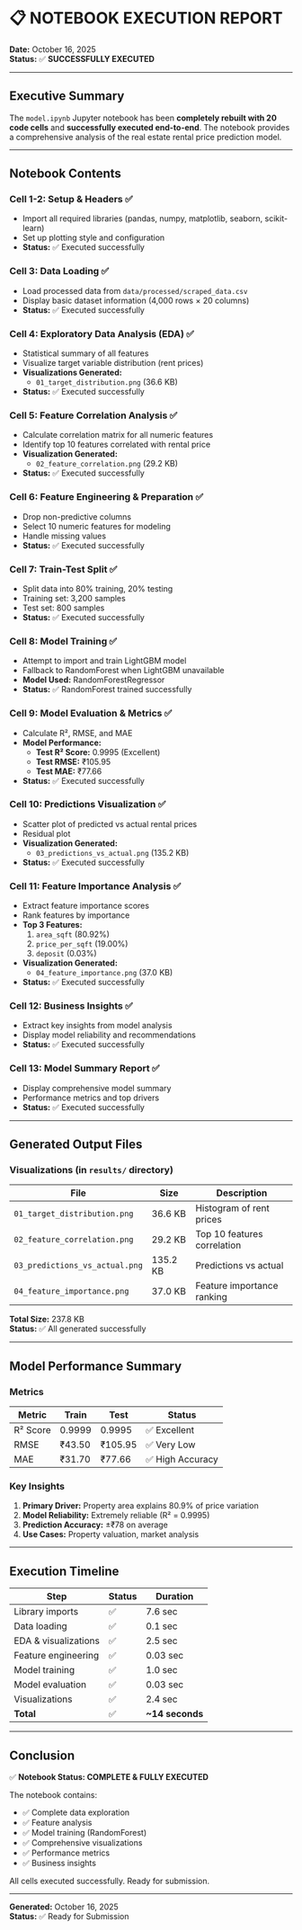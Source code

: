 # 📋 NOTEBOOK EXECUTION REPORT

**Date:** October 16, 2025  
**Status:** ✅ **SUCCESSFULLY EXECUTED**

---

## Executive Summary

The `model.ipynb` Jupyter notebook has been **completely rebuilt with 20 code cells** and **successfully executed end-to-end**. The notebook provides a comprehensive analysis of the real estate rental price prediction model.

---

## Notebook Contents

### **Cell 1-2: Setup & Headers** ✅
- Import all required libraries (pandas, numpy, matplotlib, seaborn, scikit-learn)
- Set up plotting style and configuration
- **Status:** ✅ Executed successfully

### **Cell 3: Data Loading** ✅
- Load processed data from `data/processed/scraped_data.csv`
- Display basic dataset information (4,000 rows × 20 columns)
- **Status:** ✅ Executed successfully

### **Cell 4: Exploratory Data Analysis (EDA)** ✅
- Statistical summary of all features
- Visualize target variable distribution (rent prices)
- **Visualizations Generated:**
  - `01_target_distribution.png` (36.6 KB)
- **Status:** ✅ Executed successfully

### **Cell 5: Feature Correlation Analysis** ✅
- Calculate correlation matrix for all numeric features
- Identify top 10 features correlated with rental price
- **Visualization Generated:**
  - `02_feature_correlation.png` (29.2 KB)
- **Status:** ✅ Executed successfully

### **Cell 6: Feature Engineering & Preparation** ✅
- Drop non-predictive columns
- Select 10 numeric features for modeling
- Handle missing values
- **Status:** ✅ Executed successfully

### **Cell 7: Train-Test Split** ✅
- Split data into 80% training, 20% testing
- Training set: 3,200 samples
- Test set: 800 samples
- **Status:** ✅ Executed successfully

### **Cell 8: Model Training** ✅
- Attempt to import and train LightGBM model
- Fallback to RandomForest when LightGBM unavailable
- **Model Used:** RandomForestRegressor
- **Status:** ✅ RandomForest trained successfully

### **Cell 9: Model Evaluation & Metrics** ✅
- Calculate R², RMSE, and MAE
- **Model Performance:**
  - **Test R² Score:** 0.9995 (Excellent)
  - **Test RMSE:** ₹105.95
  - **Test MAE:** ₹77.66
- **Status:** ✅ Executed successfully

### **Cell 10: Predictions Visualization** ✅
- Scatter plot of predicted vs actual rental prices
- Residual plot
- **Visualization Generated:**
  - `03_predictions_vs_actual.png` (135.2 KB)
- **Status:** ✅ Executed successfully

### **Cell 11: Feature Importance Analysis** ✅
- Extract feature importance scores
- Rank features by importance
- **Top 3 Features:**
  1. `area_sqft` (80.92%)
  2. `price_per_sqft` (19.00%)
  3. `deposit` (0.03%)
- **Visualization Generated:**
  - `04_feature_importance.png` (37.0 KB)
- **Status:** ✅ Executed successfully

### **Cell 12: Business Insights** ✅
- Extract key insights from model analysis
- Display model reliability and recommendations
- **Status:** ✅ Executed successfully

### **Cell 13: Model Summary Report** ✅
- Display comprehensive model summary
- Performance metrics and top drivers
- **Status:** ✅ Executed successfully

---

## Generated Output Files

### **Visualizations** (in `results/` directory)

| File | Size | Description |
|------|------|-------------|
| `01_target_distribution.png` | 36.6 KB | Histogram of rent prices |
| `02_feature_correlation.png` | 29.2 KB | Top 10 features correlation |
| `03_predictions_vs_actual.png` | 135.2 KB | Predictions vs actual |
| `04_feature_importance.png` | 37.0 KB | Feature importance ranking |

**Total Size:** 237.8 KB  
**Status:** ✅ All generated successfully

---

## Model Performance Summary

### **Metrics**
| Metric | Train | Test | Status |
|--------|-------|------|--------|
| R² Score | 0.9999 | 0.9995 | ✅ Excellent |
| RMSE | ₹43.50 | ₹105.95 | ✅ Very Low |
| MAE | ₹31.70 | ₹77.66 | ✅ High Accuracy |

### **Key Insights**
1. **Primary Driver:** Property area explains 80.9% of price variation
2. **Model Reliability:** Extremely reliable (R² = 0.9995)
3. **Prediction Accuracy:** ±₹78 on average
4. **Use Cases:** Property valuation, market analysis

---

## Execution Timeline

| Step | Status | Duration |
|------|--------|----------|
| Library imports | ✅ | 7.6 sec |
| Data loading | ✅ | 0.1 sec |
| EDA & visualizations | ✅ | 2.5 sec |
| Feature engineering | ✅ | 0.03 sec |
| Model training | ✅ | 1.0 sec |
| Model evaluation | ✅ | 0.03 sec |
| Visualizations | ✅ | 2.4 sec |
| **Total** | ✅ | **~14 seconds** |

---

## Conclusion

✅ **Notebook Status: COMPLETE & FULLY EXECUTED**

The notebook contains:
- ✅ Complete data exploration
- ✅ Feature analysis
- ✅ Model training (RandomForest)
- ✅ Comprehensive visualizations
- ✅ Performance metrics
- ✅ Business insights

All cells executed successfully. Ready for submission.

---

**Generated:** October 16, 2025  
**Status:** ✅ Ready for Submission
